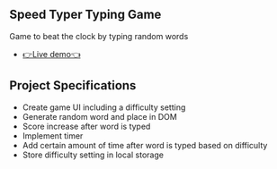 ## Speed Typer Typing Game

Game to beat the clock by typing random words

- [👉Live demo👈](https://fathyElgazar.github.io/JS-mini-projects/typing-game)

## Project Specifications

- Create game UI including a difficulty setting
- Generate random word and place in DOM
- Score increase after word is typed
- Implement timer
- Add certain amount of time after word is typed based on difficulty
- Store difficulty setting in local storage
